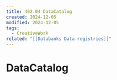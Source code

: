 ```yaml
---
title: 402.04 DataCatalog
created: 2024-12-05
modified: 2024-12-05
tags:
  - CreativeWork
related: "[[Databanks Data registries]]"
---
```

# DataCatalog
